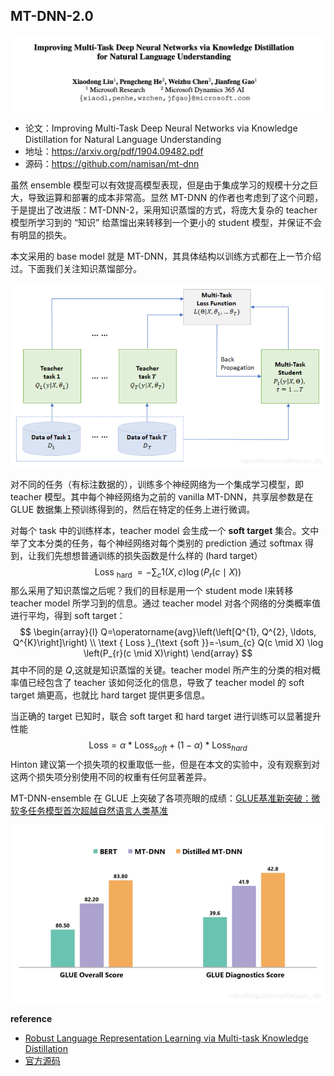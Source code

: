 ## MT-DNN-2.0

![](../../../pics/MT-DNN-2.0/mt-dnn-2.0-1.jpeg)

- 论文：Improving Multi-Task Deep Neural Networks via Knowledge Distillation for Natural Language Understanding
- 地址：https://arxiv.org/pdf/1904.09482.pdf
- 源码：https://github.com/namisan/mt-dnn

虽然 ensemble 模型可以有效提高模型表现，但是由于集成学习的规模十分之巨大，导致运算和部署的成本非常高。显然 MT-DNN 的作者也考虑到了这个问题，于是提出了改进版：MT-DNN-2，采用知识蒸馏的方式，将庞大复杂的 teacher 模型所学习到的 “知识” 给蒸馏出来转移到一个更小的 student 模型，并保证不会有明显的损失。

本文采用的 base model 就是 MT-DNN，其具体结构以训练方式都在上一节介绍过。下面我们关注知识蒸馏部分。

![](../../../pics/MT-DNN-2.0/mt-dnn-2.0-2.jpeg)

对不同的任务（有标注数据的），训练多个神经网络为一个集成学习模型，即 teacher 模型。其中每个神经网络为之前的 vanilla MT-DNN，共享层参数是在 GLUE 数据集上预训练得到的，然后在特定的任务上进行微调。

对每个 task 中的训练样本，teacher model 会生成一个 **soft target** 集合。文中举了文本分类的任务，每个神经网络对每个类别的 prediction 通过 softmax 得到，让我们先想想普通训练的损失函数是什么样的 (hard target）
$$
\text { Loss }_{\text {hard }}=-\sum_{c} 1(X, c) \log \left(P_{r}(c \mid X)\right)
$$
那么采用了知识蒸馏之后呢？我们的目标是用一个 student mode l来转移 teacher model 所学习到的信息。通过 teacher model 对各个网络的分类概率值进行平均，得到 soft target：
$$
\begin{array}{l}
Q=\operatorname{avg}\left(\left[Q^{1}, Q^{2}, \ldots, Q^{K}\right]\right) \\
\text { Loss }_{\text {soft }}=-\sum_{c} Q(c \mid X) \log \left(P_{r}(c \mid X)\right)
\end{array}
$$
其中不同的是 $Q$,这就是知识蒸馏的关键。teacher model 所产生的分类的相对概率值已经包含了 teacher 该如何泛化的信息，导致了 teacher model 的 soft target 熵更高，也就比 hard target 提供更多信息。

当正确的 target 已知时，联合 soft target 和 hard target 进行训练可以显著提升性能 
$$
\text{Loss} = \alpha * \text{Loss}_{soft} + (1 - \alpha) * \text{Loss}_{hard}
$$
Hinton 建议第一个损失项的权重取低一些，但是在本文的实验中，没有观察到对这两个损失项分别使用不同的权重有任何显著差异。

MT-DNN-ensemble 在 GLUE 上突破了各项亮眼的成绩：[GLUE基准新突破：微软多任务模型首次超越自然语言人类基准](https://zhuanlan.zhihu.com/p/68602190) 

![](../../../pics/MT-DNN-2.0/mt-dnn-2.0-3.jpeg)

**reference**

- [Robust Language Representation Learning via Multi-task Knowledge Distillation](https://www.microsoft.com/en-us/research/blog/robust-language-representation-learning-via-multi-task-knowledge-distillation/)
- [官方源码](https://github.com/namisan/mt-dnn)